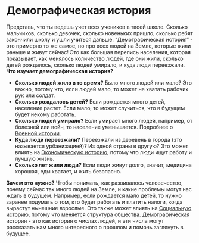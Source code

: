 # Демографическая история

Представь, что ты ведешь учет всех учеников в твоей школе. Сколько мальчиков, сколько девочек, сколько новеньких пришло, сколько ребят закончили школу и ушли учиться дальше. “Демографическая история” - это примерно то же самое, но про всех людей на Земле, которые жили раньше и живут сейчас!
Это как большая перепись населения, которая показывает, как менялось количество людей, где они жили, сколько детей рождалось, сколько людей умирало, и куда люди переезжали.
**Что изучает демографическая история?**

- **Сколько людей жило в то время?**  Было много людей или мало? Это важно, потому что, если людей мало, то может не хватать рабочих рук или солдат.
- **Сколько рождалось детей?**  Если рождается много детей, население растет. Если мало, то может случиться, что в будущем будет некому работать.
- **Сколько людей умирало?**  Если умирает много людей, например, от болезней или войн, то население уменьшается. Подробнее о [Военной истории](./war.md).
- **Куда люди переезжали?**  Переезжали из деревень в города (это называется урбанизацией)?  Из одной страны в другую? Это может влиять на [Экономическую историю](./economic.md), потому что люди ищут работу и лучшую жизнь.
- **Сколько лет жили люди?**  Если люди живут долго, значит, медицина хорошая, еды хватает, и жить безопасно.

**Зачем это нужно?**
Чтобы понимать, как развивалось человечество, почему сейчас так много людей на Земле, и какие проблемы могут нас ждать в будущем. Например, если рождается мало детей, то нужно заранее подумать о том, кто будет работать и платить налоги, когда вырастут нынешние взрослые.  Это также может влиять на [Социальную историю](./social.md), потому что меняется структура общества.
Демографическая история - это как история о числах людей, и эти числа могут рассказать нам много интересного о прошлом и помочь заглянуть в будущее.

